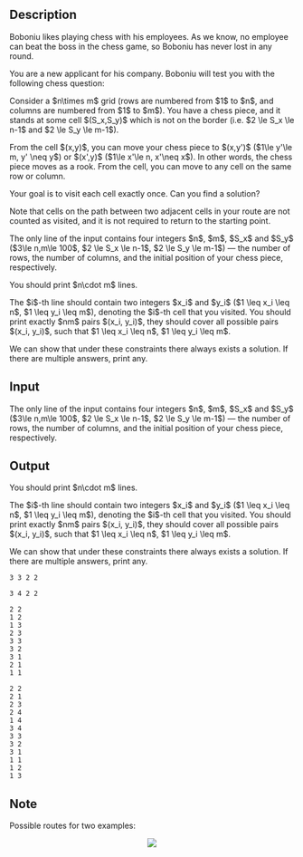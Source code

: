 ## Description

<div><p>Boboniu likes playing chess with his employees. As we know, no employee can beat the boss in the chess game, so Boboniu has never lost in any round.</p><p>You are a new applicant for his company. Boboniu will test you with the following chess question:</p><p>Consider a $n\times m$ grid (rows are numbered from $1$ to $n$, and columns are numbered from $1$ to $m$). You have a chess piece, and it stands at some cell $(S_x,S_y)$ which is not on the border (i.e. $2 \le S_x \le n-1$ and $2 \le S_y \le m-1$).</p><p>From the cell $(x,y)$, you can move your chess piece to $(x,y')$ ($1\le y'\le m, y' \neq y$) or $(x',y)$ ($1\le x'\le n, x'\neq x$). In other words, the chess piece moves as a rook. From the cell, you can move to any cell on the same row or column.</p><p>Your goal is to visit each cell exactly once. Can you find a solution?</p><p>Note that cells on the path between two adjacent cells in your route are not counted as visited, and it is not required to return to the starting point.</p></div><div class="input-specification"><p>The only line of the input contains four integers $n$, $m$, $S_x$ and $S_y$ ($3\le n,m\le 100$, $2 \le S_x \le n-1$, $2 \le S_y \le m-1$) — the number of rows, the number of columns, and the initial position of your chess piece, respectively.</p></div><div class="output-specification"><p>You should print $n\cdot m$ lines.</p><p>The $i$-th line should contain two integers $x_i$ and $y_i$ ($1 \leq x_i \leq n$, $1 \leq y_i \leq m$), denoting the $i$-th cell that you visited. You should print exactly $nm$ pairs $(x_i, y_i)$, they should cover all possible pairs $(x_i, y_i)$, such that $1 \leq x_i \leq n$, $1 \leq y_i \leq m$.</p><p>We can show that under these constraints there always exists a solution. If there are multiple answers, print any.</p></div>

## Input

<p>The only line of the input contains four integers $n$, $m$, $S_x$ and $S_y$ ($3\le n,m\le 100$, $2 \le S_x \le n-1$, $2 \le S_y \le m-1$) — the number of rows, the number of columns, and the initial position of your chess piece, respectively.</p>

## Output

<p>You should print $n\cdot m$ lines.</p><p>The $i$-th line should contain two integers $x_i$ and $y_i$ ($1 \leq x_i \leq n$, $1 \leq y_i \leq m$), denoting the $i$-th cell that you visited. You should print exactly $nm$ pairs $(x_i, y_i)$, they should cover all possible pairs $(x_i, y_i)$, such that $1 \leq x_i \leq n$, $1 \leq y_i \leq m$.</p><p>We can show that under these constraints there always exists a solution. If there are multiple answers, print any.</p>





```input1
3 3 2 2
```




```input2
3 4 2 2
```




```output1
2 2
1 2
1 3
2 3
3 3
3 2
3 1
2 1
1 1
```




```output2
2 2
2 1
2 3
2 4
1 4
3 4
3 3
3 2
3 1
1 1
1 2
1 3
```



## Note

<p>Possible routes for two examples:</p><center> <img class="tex-graphics" src="file://d8KPYL3B.png" style="max-width: 100.0%;max-height: 100.0%;"> </center>
